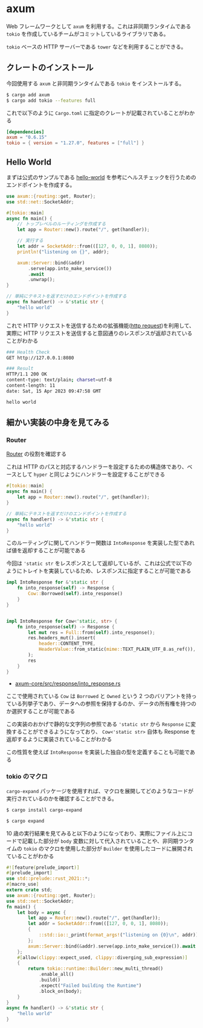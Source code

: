 # axum

Web フレームワークとして `axum` を利用する。これは非同期ランタイムである `tokio` を作成しているチームがコミットしているライブラリである。

`tokio` ベースの HTTP サーバーである `tower` などを利用することができる。

## クレートのインストール

今回使用する `axum` と非同期ランタイムである `tokio` をインストールする。

```bash
$ cargo add axum
$ cargo add tokio --features full
```

これで以下のように `Cargo.toml` に指定のクレートが記載されていることがわかる

```toml
[dependencies]
axum = "0.6.15"
tokio = { version = "1.27.0", features = ["full"] }
```

## Hello World

まずは公式のサンプルである [hello-world](https://github.com/tokio-rs/axum/tree/main/examples/hello-world) を参考にヘルスチェックを行うためのエンドポイントを作成する。

```rs
use axum::{routing::get, Router};
use std::net::SocketAddr;

#[tokio::main]
async fn main() {
    // トップレベルのルーティングを作成する
    let app = Router::new().route("/", get(handler));

    // 実行する
    let addr = SocketAddr::from(([127, 0, 0, 1], 8080));
    println!("listening on {}", addr);

    axum::Server::bind(&addr)
        .serve(app.into_make_service())
        .await
        .unwrap();
}

// 単純にテキストを返すだけのエンドポイントを作成する
async fn handler() -> &'static str {
    "hello world"
}
```

これで HTTP リクエストを送信するための拡張機能([http request](../sample/request.http))を利用して、実際に HTTP リクエストを送信すると意図通りのレスポンスが返却されていることがわかる

```bash
### Health Check
GET http://127.0.0.1:8080

### Result
HTTP/1.1 200 OK
content-type: text/plain; charset=utf-8
content-length: 11
date: Sat, 15 Apr 2023 09:47:58 GMT

hello world
```

## 細かい実装の中身を見てみる

### Router

[Router](https://docs.rs/axum/latest/axum/routing/struct.Router.html) の役割を確認する

これは HTTP のパスと対応するハンドラーを設定するための構造体であり、ベースとして `hyper` と同じようにハンドラーを設定することができる

```rs
#[tokio::main]
async fn main() {
    let app = Router::new().route("/", get(handler));
}

// 単純にテキストを返すだけのエンドポイントを作成する
async fn handler() -> &'static str {
    "hello world"
}
```

このルーティングに関してハンドラー関数は `IntoResponse` を実装した型であれば値を返却することが可能である

今回は `'static str` をレスポンスとして返却しているが、これは公式で以下のようにトレイトを実装しているため、レスポンスに指定することが可能である

```rs
impl IntoResponse for &'static str {
    fn into_response(self) -> Response {
        Cow::Borrowed(self).into_response()
    }
}


impl IntoResponse for Cow<'static, str> {
    fn into_response(self) -> Response {
        let mut res = Full::from(self).into_response();
        res.headers_mut().insert(
            header::CONTENT_TYPE,
            HeaderValue::from_static(mime::TEXT_PLAIN_UTF_8.as_ref()),
        );
        res
    }
}
```

- [axum-core/src/response/into_response.rs](https://github.com/tokio-rs/axum/blob/7219fd8df520d295faa42b59f77e25ca2818b6b1/axum-core/src/response/into_response.rs#L232-L236)

ここで使用されている `Cow` は `Borrowed` と `Owned` という 2 つのバリアントを持っている列挙子であり、データへの参照を保持するのか、データの所有権を持つのか選択することが可能である

この実装のおかげで静的な文字列の参照である `'static str` から `Response` に変換することができるようになっており、 `Cow<'static str>` 自体も Response を返却するように実装されていることがわかる

この性質を使えば `IntoResponse` を実装した独自の型を定義することも可能である

### tokio のマクロ

`cargo-expand` パッケージを使用すれば、マクロを展開してどのようなコードが実行されているのかを確認することができる。

```bash
$ cargo install cargo-expand

$ cargo expand
```

10 歳の実行結果を見てみると以下のようになっており、実際にファイル上にコードで記載した部分が `body` 変数に対して代入されていることや、非同期ランタイムの `tokio` のマクロを使用した部分が `Builder` を使用したコードに展開されていることがわかる

```rs
#![feature(prelude_import)]
#[prelude_import]
use std::prelude::rust_2021::*;
#[macro_use]
extern crate std;
use axum::{routing::get, Router};
use std::net::SocketAddr;
fn main() {
    let body = async {
        let app = Router::new().route("/", get(handler));
        let addr = SocketAddr::from(([127, 0, 0, 1], 8080));
        {
            ::std::io::_print(format_args!("listening on {0}\n", addr));
        };
        axum::Server::bind(&addr).serve(app.into_make_service()).await.unwrap();
    };
    #[allow(clippy::expect_used, clippy::diverging_sub_expression)]
    {
        return tokio::runtime::Builder::new_multi_thread()
            .enable_all()
            .build()
            .expect("Failed building the Runtime")
            .block_on(body);
    }
}
async fn handler() -> &'static str {
    "hello world"
}
```
